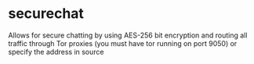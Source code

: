 # securechat
Allows for secure chatting by using AES-256 bit encryption and routing all traffic through Tor proxies (you must have tor running on port 9050) or specify the address in source
